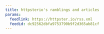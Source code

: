 ```yaml
---
title: httpsterio's ramblings and articles
params:
  feedlink: https://httpster.io/rss.xml
  feedid: dc92562dbfa9753790b9f2d365ab81cf
---
```

